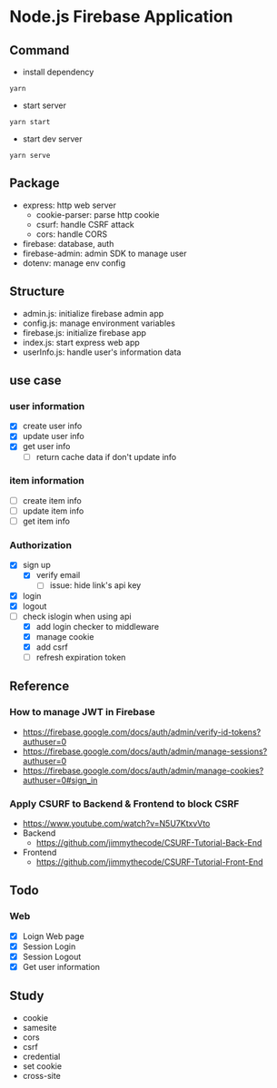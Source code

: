 # Node.js Firebase Application

## Command

- install dependency

```shell
yarn
```

- start server

```shell
yarn start
```

- start dev server

```shell
yarn serve
```

## Package

- express: http web server
  - cookie-parser: parse http cookie
  - csurf: handle CSRF attack
  - cors: handle CORS
- firebase: database, auth
- firebase-admin: admin SDK to manage user
- dotenv: manage env config

## Structure

- admin.js: initialize firebase admin app
- config.js: manage environment variables
- firebase.js: initialize firebase app
- index.js: start express web app
- userInfo.js: handle user's information data

## use case

### user information

- [x] create user info
- [x] update user info
- [x] get user info
  - [ ] return cache data if don't update info

### item information

- [ ] create item info
- [ ] update item info
- [ ] get item info

### Authorization

- [x] sign up
  - [x] verify email
    - [ ] issue: hide link's api key
- [x] login
- [x] logout
- [ ] check islogin when using api
  - [x] add login checker to middleware
  - [x] manage cookie
  - [x] add csrf
  - [ ] refresh expiration token

## Reference

### How to manage JWT in Firebase

- <https://firebase.google.com/docs/auth/admin/verify-id-tokens?authuser=0>
- <https://firebase.google.com/docs/auth/admin/manage-sessions?authuser=0>
- <https://firebase.google.com/docs/auth/admin/manage-cookies?authuser=0#sign_in>

### Apply CSURF to Backend & Frontend to block CSRF

- <https://www.youtube.com/watch?v=N5U7KtxvVto>
- Backend
  - <https://github.com/jimmythecode/CSURF-Tutorial-Back-End>
- Frontend
  - <https://github.com/jimmythecode/CSURF-Tutorial-Front-End>

## Todo

### Web

- [x] Loign Web page
- [x] Session Login
- [x] Session Logout
- [x] Get user information

## Study

- cookie
- samesite
- cors
- csrf
- credential
- set cookie
- cross-site
